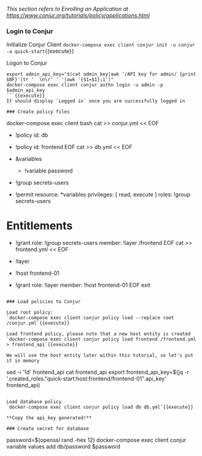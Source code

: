 _This section refers to *Enrolling an Application* at https://www.conjur.org/tutorials/policy/applications.html_


### Login to Conjur
Initialize Conjur Client
`docker-compose exec client conjur init -u conjur -a quick-start`{{execute}}

Logon to Conjur
```
export admin_api_key="$(cat admin_key|awk '/API key for admin/ {print $NF}'|tr '  \n\r' ' '|awk '{$1=$1};1')"
docker-compose exec client conjur authn login -u admin -p $admin_api_key
```{{execute}}
It should display `Logged in` once you are successfully logged in

### Create policy files
```
docker-compose exec client bash
cat >> conjur.yml << EOF
- !policy
  id: db

- !policy
  id: frontend
EOF
cat >> db.yml << EOF
- &variables
  - !variable password

- !group secrets-users

- !permit
  resource: *variables
  privileges: [ read, execute ]
  roles: !group secrets-users

# Entitlements
- !grant
  role: !group secrets-users
  member: !layer /frontend
EOF
cat >> frontend.yml << EOF
- !layer

- !host frontend-01

- !grant
  role: !layer
  member: !host frontend-01
EOF
exit
```{{execute}}

### Load policies to Conjur

Load root policy:
`docker-compose exec client conjur policy load --replace root /conjur.yml`{{execute}}

Load frontend policy, please note that a new host entity is created
`docker-compose exec client conjur policy load frontend /frontend.yml > frontend_api`{{execute}}

We will use the host entity later within this tutorial, so let's put it in memory
```
sed -i '1d' frontend_api
cat frontend_api
export frontend_api_key=$(jq  -r '.created_roles."quick-start:host:frontend/frontend-01".api_key' frontend_api)
```{{execute}}

Load database policy
`docker-compose exec client conjur policy load db db.yml`{{execute}}

**Copy the api_key generated!**

### Create secret for database
```
password=$(openssl rand -hex 12)
docker-compose exec client conjur variable values add db/password $password
```{{execute}}
